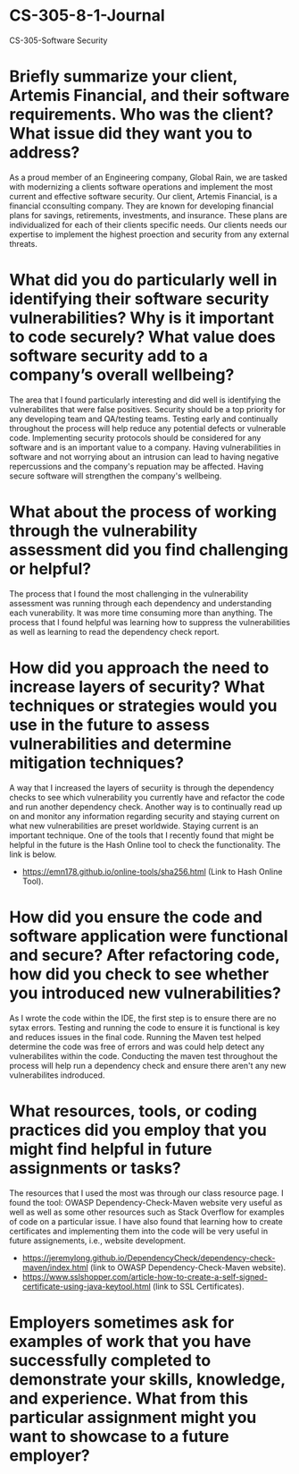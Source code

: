# CS-305-8-1-Journal
CS-305-Software Security
# Briefly summarize your client, Artemis Financial, and their software requirements. Who was the client? What issue did they want you to address?

As a proud member of an Engineering company, Global Rain, we are tasked with modernizing a clients software operations and implement the most current and effective software security. Our client, Artemis Financial, is a financial cconsulting company. They are known for developing financial plans for savings, retirements, investments, and insurance. These plans are individualized for each of their clients specific needs. Our clients needs our expertise to implement the highest proection and security from any external threats.

# What did you do particularly well in identifying their software security vulnerabilities? Why is it important to code securely? What value does software security add to a company’s overall wellbeing?

The area that I found particularly interesting and did well is identifying the vulnerabilites that were false positives. Security should be a top priority for any developing team and QA/testing teams. Testing early and continually throughout the process will help reduce any potential defects or vulnerable code. Implementing security protocols should be considered for any software and is an important value to a company. Having vulnerabilities in software and not worrying about an intrusion can lead to having negative repercussions and the company's repuation may be affected. Having secure software will strengthen the company's wellbeing.

# What about the process of working through the vulnerability assessment did you find challenging or helpful?

The process that I found the most challenging in the vulnerability assessment was running through each dependency and understanding each vunerability. It was more time consuming more than anything. The process that I found helpful was learning how to suppress the vulnerabilities as well as learning to read the dependency check report. 

# How did you approach the need to increase layers of security? What techniques or strategies would you use in the future to assess vulnerabilities and determine mitigation techniques?

A way that I increased the layers of securiity is through the dependency checks to see which vulnerability you currently have and refactor the code and run another dependency check. Another way is to continually read up on and monitor any information regarding security and staying current on what new vulnerabilities are preset worldwide. Staying current is an important technique. One of the tools that I recently found that might be helpful in the future is the Hash Online tool to check the functionality. The link is below.

- https://emn178.github.io/online-tools/sha256.html (Link to Hash Online Tool).

# How did you ensure the code and software application were functional and secure? After refactoring code, how did you check to see whether you introduced new vulnerabilities?

As I wrote the code within the IDE, the first step is to ensure there are no sytax errors. Testing and running the code to ensure it is functional is key and reduces issues in the final code. Running the Maven test helped determine the code was free of errors and was could help detect any vulnerabilites within the code. Conducting the maven test throughout the process will help run a dependency check and ensure there aren't any new vulnerabilites indroduced. 

# What resources, tools, or coding practices did you employ that you might find helpful in future assignments or tasks?

The resources that I used the most was through our class resource page. I found the tool: OWASP Dependency-Check-Maven website very useful as well as well as some other resources such as Stack Overflow for examples of code on a particular issue. I have also found that learning how to create certificates and implementing them into the code will be very useful in future assignements, i.e., website development.

- https://jeremylong.github.io/DependencyCheck/dependency-check-maven/index.html (link to OWASP Dependency-Check-Maven website).
- https://www.sslshopper.com/article-how-to-create-a-self-signed-certificate-using-java-keytool.html (link to SSL Certificates).

# Employers sometimes ask for examples of work that you have successfully completed to demonstrate your skills, knowledge, and experience. What from this particular assignment might you want to showcase to a future employer?

